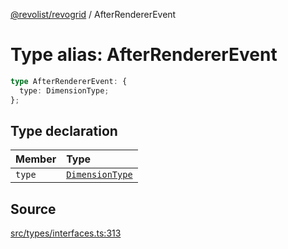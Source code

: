 [@revolist/revogrid](README.md) / AfterRendererEvent

# Type alias: AfterRendererEvent

```ts
type AfterRendererEvent: {
  type: DimensionType;
};
```

## Type declaration

| Member | Type |
| :------ | :------ |
| `type` | [`DimensionType`](Type.DimensionType.md) |

## Source

[src/types/interfaces.ts:313](https://github.com/revolist/revogrid/blob/ace6403c43f42f0eb026a7e73c0ae179d3a4c66f/src/types/interfaces.ts#L313)
